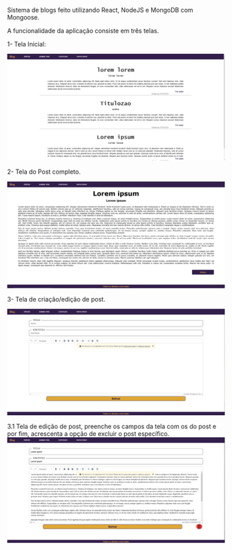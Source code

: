 Sistema de blogs feito utilizando React, NodeJS e MongoDB com Mongoose. 

A funcionalidade da aplicação consiste em três telas. 

1- Tela Inicial: 

<img src="./pagina-inicial.PNG" alt="Pagina Inicial" width="800px"/>

2- Tela do Post completo. 

<img src="./pagina-post.PNG" alt="Pagina do Post" width="800px"/>

3- Tela de criação/edição de post.

<img src="pagina-criacao-de-post.PNG" alt ="Pagina de criação de post" width="800px"/>

3.1 Tela de edição de post, preenche os campos da tela com os do post e por fim, acrescenta a opção de excluir o post específico. 
<img src="edicao-de-post.PNG" alt="Pagina de edicação de post" width="800px"/>

